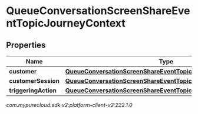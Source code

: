 # QueueConversationScreenShareEventTopicJourneyContext


## Properties

| Name | Type | Description | Notes |
| ------------ | ------------- | ------------- | ------------- |
| **customer** | [**QueueConversationScreenShareEventTopicJourneyCustomer**](QueueConversationScreenShareEventTopicJourneyCustomer) |  |  [optional] |
| **customerSession** | [**QueueConversationScreenShareEventTopicJourneyCustomerSession**](QueueConversationScreenShareEventTopicJourneyCustomerSession) |  |  [optional] |
| **triggeringAction** | [**QueueConversationScreenShareEventTopicJourneyAction**](QueueConversationScreenShareEventTopicJourneyAction) |  |  [optional] |




_com.mypurecloud.sdk.v2:platform-client-v2:222.1.0_
